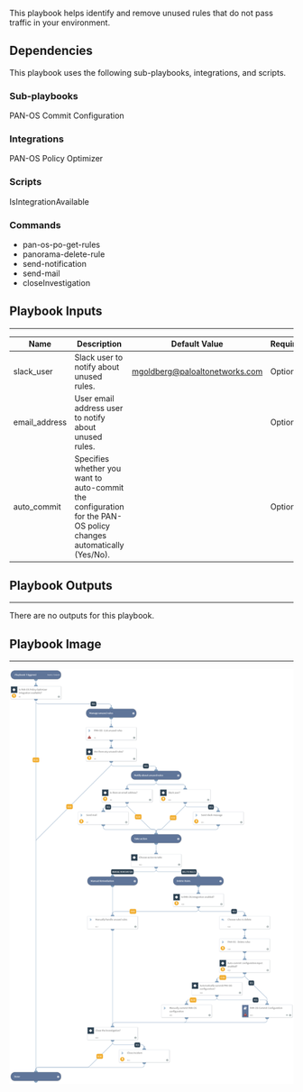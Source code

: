 This playbook helps identify and remove unused rules that do not pass traffic in your environment.

## Dependencies
This playbook uses the following sub-playbooks, integrations, and scripts.

### Sub-playbooks
PAN-OS Commit Configuration

### Integrations
PAN-OS Policy Optimizer

### Scripts
IsIntegrationAvailable

### Commands
* pan-os-po-get-rules
* panorama-delete-rule
* send-notification
* send-mail
* closeInvestigation

## Playbook Inputs
---

| **Name** | **Description** | **Default Value** | **Required** |
| --- | --- | --- | --- |
| slack_user | Slack user to notify about unused rules. | mgoldberg@paloaltonetworks.com | Optional |
| email_address | User email address user to notify about unused rules. |  | Optional |
| auto_commit | Specifies whether you want to auto-commit the configuration for the PAN-OS policy changes automatically \(Yes/No\). |  | Optional |

## Playbook Outputs
---
There are no outputs for this playbook.

## Playbook Image
---
![Policy Optimizer - Manage Unused Rules](https://github.com/demisto/content/raw/82df056cff9dc4ce8b0753b341a4434593fa4608/Packs/PANOSPolicyOptimizer/doc_files/Policy_Optimizer_-_Manage_Unused_Rules.png?raw=true)
